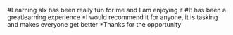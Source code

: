 #Learning alx has been really fun for me and I am enjoying it
#It has been a greatlearning experience
*I would recommend it for anyone, it is tasking and makes everyone get better
*Thanks for the opportunity
